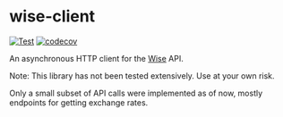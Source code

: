 # wise-client

[![Test](https://github.com/chen-ky/wise-client/actions/workflows/python-app-test.yml/badge.svg?branch=main)](https://github.com/chen-ky/wise-client/actions/workflows/python-app-test.yml)
[![codecov](https://codecov.io/gh/chen-ky/wise-client/branch/main/graph/badge.svg?token=V104613JFS)](https://codecov.io/gh/chen-ky/wise-client)

An asynchronous HTTP client for the [Wise](https://wise.com) API.

Note: This library has not been tested extensively. Use at your own risk.

Only a small subset of API calls were implemented as of now, mostly endpoints
for getting exchange rates.
